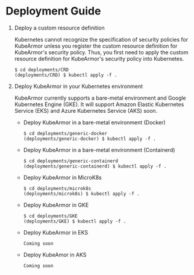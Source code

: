 # Deployment Guide

1. Deploy a custom resource definition

    Kubernetes cannot recognize the specification of security policies for KubeArmor unless you register the custom resource definition for KubeArmor's security policy. Thus, you first need to apply the custom resource definition for KubeArmor's security policy into Kubernetes.

    ```
    $ cd deployments/CRD
    (deployments/CRD) $ kubectl apply -f .
    ```

2. Deploy KubeArmor in your Kubernetes environment

    KubeArmor currently supports a bare-metal environment and Google Kubernetes Engine (GKE). It will support Amazon Elastic Kubernetes Service (EKS) and Azure Kubernetes Service (AKS) soon.

    - Deploy KubeArmor in a bare-metal environment (Docker)

        ```
        $ cd deployments/generic-docker
        (deployments/generic-docker) $ kubectl apply -f .
        ```

    - Deploy KubeArmor in a bare-metal environment (Containerd)

        ```
        $ cd deployments/generic-containerd
        (deployments/generic-containerd) $ kubectl apply -f .
        ```

    - Deploy KubeArmor in MicroK8s

        ```
        $ cd deployments/microk8s
        (deployments/microk8s) $ kubectl apply -f .
        ```

    - Deploy KubeArmor in GKE

        ```
        $ cd deployments/GKE
        (deployments/GKE) $ kubectl apply -f .
        ```

    - Deploy KubeArmor in EKS

        ```
        Coming soon
        ```

    - Deploy KubeAmor in AKS

        ```
        Coming soon
        ```
